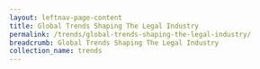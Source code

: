```yaml
---
layout: leftnav-page-content
title: Global Trends Shaping The Legal Industry
permalink: /trends/global-trends-shaping-the-legal-industry/
breadcrumb: Global Trends Shaping The Legal Industry
collection_name: trends
---
```

